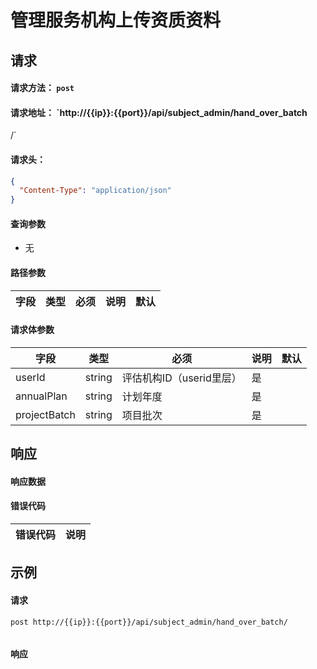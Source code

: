 # 管理服务机构上传资质资料

## 请求

#### 请求方法： `post`

#### 请求地址： `http://{{ip}}:{{port}}/api/subject_admin/hand_over_batch
/`

#### 请求头：

```json
{
  "Content-Type": "application/json"
}
```

#### 查询参数

* 无

#### 路径参数

| 字段               | 类型   | 必须 | 说明                           | 默认 |
| ------------------ | ------ | ---- | ------------------------------ | ---- |


#### 请求体参数

| 字段               | 类型   | 必须 | 说明                           | 默认 |
| ------------------ | ------ | ---- | ------------------------------ | ---- |
|userId|string|评估机构ID（userid里层）|是|
|annualPlan|string|计划年度|是|
|projectBatch|string|项目批次|是|



## 响应

#### 响应数据

#### 错误代码

| 错误代码 | 说明             |
| -------- | ---------------- |


## 示例

#### 请求

`post http://{{ip}}:{{port}}/api/subject_admin/hand_over_batch/`
```json

```

#### 响应

```json

```

